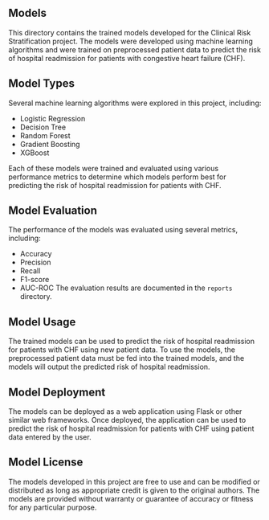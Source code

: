 ## Models
This directory contains the trained models developed for the Clinical Risk Stratification project. The models were developed using machine learning algorithms and were trained on preprocessed patient data to predict the risk of hospital readmission for patients with congestive heart failure (CHF).

## Model Types
Several machine learning algorithms were explored in this project, including:

* Logistic Regression
* Decision Tree
* Random Forest
* Gradient Boosting
* XGBoost

Each of these models were trained and evaluated using various performance metrics to determine which models perform best for predicting the risk of hospital readmission for patients with CHF.

## Model Evaluation
The performance of the models was evaluated using several metrics, including:

* Accuracy
* Precision
* Recall
* F1-score
* AUC-ROC
The evaluation results are documented in the `reports` directory.

## Model Usage
The trained models can be used to predict the risk of hospital readmission for patients with CHF using new patient data. To use the models, the preprocessed patient data must be fed into the trained models, and the models will output the predicted risk of hospital readmission.

## Model Deployment
The models can be deployed as a web application using Flask or other similar web frameworks. Once deployed, the application can be used to predict the risk of hospital readmission for patients with CHF using patient data entered by the user.

## Model License
The models developed in this project are free to use and can be modified or distributed as long as appropriate credit is given to the original authors. The models are provided without warranty or guarantee of accuracy or fitness for any particular purpose.
